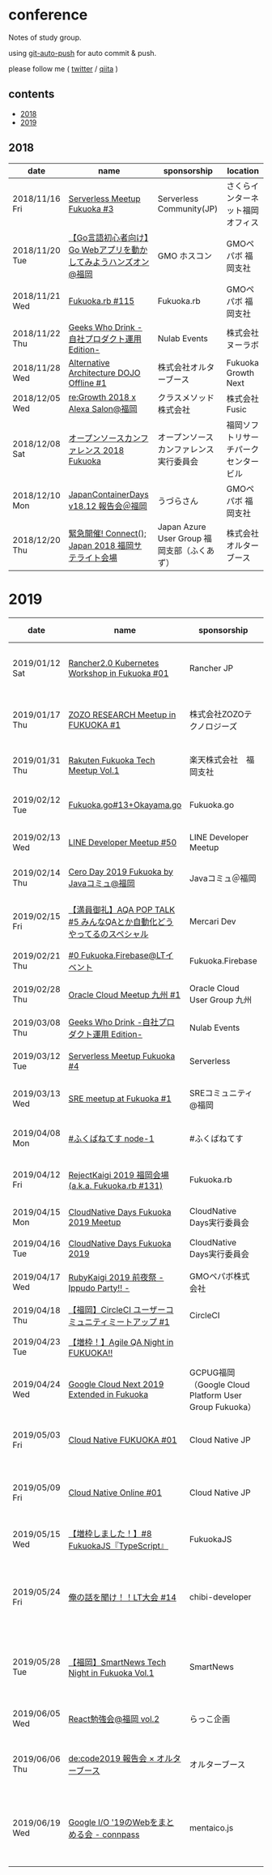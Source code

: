 # conference

Notes of study group.

using [git-auto-push](https://github.com/loftkun/git-auto-push) for auto commit & push.

please follow me ( [twitter](https://twitter.com/loftkun) / [qiita](https://qiita.com/loftkun) )

## contents

- [2018](#2018)
- [2019](#2019)

## 2018

| date | name | sponsorship | location |
| --- | --- | --- | --- |
| 2018/11/16 Fri | [Serverless Meetup Fukuoka #3](https://serverless.connpass.com/event/102585/) | Serverless Community(JP) | さくらインターネット福岡オフィス
| 2018/11/20 Tue | [【Go言語初心者向け】Go Webアプリを動かしてみようハンズオン@福岡](https://gmohoscon.connpass.com/event/107223/) | GMO ホスコン | GMOペパボ 福岡支社
| 2018/11/21 Wed | [Fukuoka.rb #115](https://fukuokarb.connpass.com/event/110153/) | Fukuoka.rb | GMOペパボ 福岡支社
| 2018/11/22 Thu | [Geeks Who Drink -自社プロダクト運用 Edition-](https://nulab.connpass.com/event/105113/) | Nulab Events | 株式会社ヌーラボ
| 2018/11/28 Wed | [Alternative Architecture DOJO Offline #1](https://alterbooth.connpass.com/event/109272/) | 株式会社オルターブース | Fukuoka Growth Next
| 2018/12/05 Wed | [re:Growth 2018 x Alexa Salon@福岡](https://classmethod.connpass.com/event/109895/) | クラスメソッド株式会社 | 株式会社Fusic
| 2018/12/08 Sat | [オープンソースカンファレンス 2018 Fukuoka](https://www.ospn.jp/osc2018-fukuoka/) | オープンソースカンファレンス実行委員会 | 福岡ソフトリサーチパーク センタービル
|2018/12/10 Mon|[JapanContainerDays v18.12 報告会＠福岡](https://connpass.com/event/110115/) | うづらさん | GMOペパボ 福岡支社
|2018/12/20 Thu|[緊急開催! Connect(); Japan 2018 福岡サテライト会場](https://fukuazu.connpass.com/event/112610) | Japan Azure User Group 福岡支部（ふくあず） | 株式会社オルターブース

# 2019

| date | name | sponsorship | location | my presentation |
| --- | --- | --- | --- | --- |
| 2019/01/12 Sat | [Rancher2.0 Kubernetes Workshop in Fukuoka #01](https://rancherjp.connpass.com/event/112374/) | Rancher JP | さくらインターネット福岡オフィス | |
| 2019/01/17 Thu | [ZOZO RESEARCH Meetup in FUKUOKA #1](https://zozotech-inc.connpass.com/event/115066/) | 株式会社ZOZOテクノロジーズ | 株式会社ZOZOテクノロジーズ | |
| 2019/01/31 Thu | [Rakuten Fukuoka Tech Meetup Vol.1](https://rakuten.connpass.com/event/112419/) | 楽天株式会社　福岡支社 | 楽天株式会社　福岡支社 | |
| 2019/02/12 Tue | [Fukuoka.go#13+Okayama.go](https://fukuokago.connpass.com/event/112073/) | Fukuoka.go | GMOペパボ 福岡支社 | |
| 2019/02/13 Wed | [LINE Developer Meetup #50](https://line.connpass.com/event/118366/) | LINE Developer Meetup | LINE Fukuoka株式会社 | |
| 2019/02/14 Thu | [Cero Day 2019 Fukuoka by Javaコミュ@福岡](https://javaq.connpass.com/event/119040/) | Javaコミュ＠福岡 | LINE Fukuoka株式会社 | |
| 2019/02/15 Fri | [【満員御礼】AQA POP TALK #5 みんなQAとか自動化どうやってるのスペシャル](https://mercaridev.connpass.com/event/118699/) |Mercari Dev | 株式会社メルカリ 福岡オフィス | |
| 2019/02/21 Thu | [#0 Fukuoka.Firebase@LTイベント](https://fukuokafirebase.connpass.com/event/114251/) | Fukuoka.Firebase | 株式会社Fusic | |
| 2019/02/28 Thu | [Oracle Cloud Meetup 九州 #1](https://oraclecloudkyushu.connpass.com/event/117510/) | Oracle Cloud User Group 九州 | 日本オラクル 九州オフィス | |
| 2019/03/08 Thu | [Geeks Who Drink -自社プロダクト運用 Edition-](https://nulab.connpass.com/event/120998/) | Nulab Events | 株式会社ヌーラボ | |
|2019/03/12 Tue|[Serverless Meetup Fukuoka #4](https://serverless.connpass.com/event/120972/) | Serverless | 株式会社オルターブース | |
|2019/03/13 Wed|[SRE meetup at Fukuoka #1](https://sre-fukuoka.connpass.com/event/119041/) | SREコミュニティ@福岡 | LINE Fukuoka株式会社 | |
|2019/04/08 Mon|[#ふくばねてす node-1](https://fukubernetes.connpass.com/event/123898/) | #ふくばねてす | The Company 中洲川端 | [Enjoying k8s cluster with Minikube and Helm](https://speakerdeck.com/loftkun/enjoying-k8s-cluster-with-minikube-and-helm) |
|2019/04/12 Fri|[RejectKaigi 2019 福岡会場 (a.k.a. Fukuoka.rb #131)](https://fukuokarb.connpass.com/event/124966/) | Fukuoka.rb | GMOペパボ 福岡支社 | |
|2019/04/15 Mon|[CloudNative Days Fukuoka 2019 Meetup](https://eventregist.com/e/cndf2019meetup) | CloudNative Days実行委員会 | LINE Fukuoka株式会社 | |
|2019/04/16 Tue|[CloudNative Days Fukuoka 2019](https://eventregist.com/e/cndf2019) | CloudNative Days実行委員会 | アクロス福岡 | |
|2019/04/17 Wed|[RubyKaigi 2019 前夜祭 - Ippudo Party!! -](https://pepabo.connpass.com/event/124168/) | GMOペパボ株式会社 | 一風堂 天神西通りスタンド | |
|2019/04/18 Thu|[【福岡】CircleCI ユーザーコミュニティミートアップ #1](https://circleci.connpass.com/event/123859/) | CircleCI | 株式会社 Fusic | |
|2019/04/23 Tue|[【増枠！】Agile QA Night in FUKUOKA!!](https://connpass.com/event/126565/) |  | LINE Fukuoka株式会社 | |
|2019/04/24 Wed|[Google Cloud Next 2019 Extended in Fukuoka](https://gcpugfukuoka.connpass.com/event/127027/) | GCPUG福岡（Google Cloud Platform User Group Fukuoka） | 株式会社グルーヴノーツ | |
|2019/05/03 Fri|[Cloud Native FUKUOKA #01](https://cnjp.connpass.com/event/126657/) | Cloud Native JP | さくらインターネット福岡オフィス | |
|2019/05/09 Fri|[Cloud Native Online #01](https://cnjp.connpass.com/event/129658/) | Cloud Native JP | Zoom（Web会議） | [The strongest tag between Minikube and Skaffold](https://speakerdeck.com/loftkun/the-strongest-tag-between-minikube-and-skaffold) |
|2019/05/15 Wed|[【増枠しました！】#8 FukuokaJS『TypeScript』](https://fukuokajs.connpass.com/event/129155/) | FukuokaJS | GMOペパボ株式会社 | |
|2019/05/24 Fri|[俺の話を聞け！！LT大会 #14](https://cdg.connpass.com/event/129574/) | chibi-developer | 株式会社ベガコーポレーション イベントスペース | [AbemaTVのコメントビューアを作る話](https://speakerdeck.com/loftkun/abematvfalsekomentobiyuawozuo-ruhua) |
|2019/05/28 Tue|[【福岡】SmartNews Tech Night in Fukuoka Vol.1](https://smartnews.connpass.com/event/128905/) | SmartNews | スマートニュース株式会社福岡オフィス | |
|2019/06/05 Wed|[React勉強会@福岡 vol.2](https://rakko.connpass.com/event/130741/) | らっこ企画 | GMOペパボ株式会社 | |
|2019/06/06 Thu|[de:code2019 報告会 × オルターブース](https://alterbooth.connpass.com/event/131562/) | オルターブース | 日本マイクロソフト 九州支店 | |
|2019/06/19 Wed|[Google I/O '19のWebをまとめる会 - connpass](https://mentaico-js.connpass.com/event/132416/) | mentaico.js | 株式会社ベガコーポレーション イベントスペース | |




